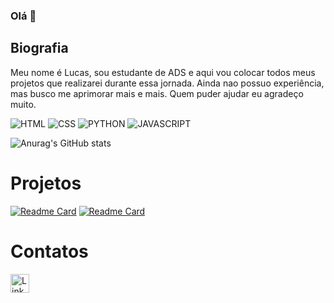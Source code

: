 ### Olá 👋

## Biografia

Meu nome é Lucas, sou estudante de ADS e aqui vou colocar todos meus projetos que realizarei durante essa jornada.
Ainda nao possuo experiência, mas busco me aprimorar mais e mais.
Quem puder ajudar eu agradeço muito.

![HTML](https://img.shields.io/badge/HTML5-E34F26?style=for-the-badge&logo=html5&logoColor=white)
![CSS](https://img.shields.io/badge/CSS3-1572B6?style=for-the-badge&logo=css3&logoColor=white)
![PYTHON](https://img.shields.io/badge/Python-FFD43B?style=for-the-badge&logo=python&logoColor=blue)
![JAVASCRIPT](https://img.shields.io/badge/JavaScript-323330?style=for-the-badge&logo=javascript&logoColor=F7DF1E)

![Anurag's GitHub stats](https://github-readme-stats.vercel.app/api?username=renninho&show_icons=true&theme=dark)

# Projetos

[![Readme Card](https://github-readme-stats.vercel.app/api/pin/?username=renninho&repo=renninho.github.io)](https://github.com/renninho/renninho.github.io)
[![Readme Card](https://github-readme-stats.vercel.app/api/pin/?username=renninho&repo=primeirogame.github.io)](https://github.com/renninho/primeirogame.github.io)

# Contatos

[<img src='https://img.shields.io/badge/LinkedIn-0077B5?style=for-the-badge&logo=linkedin&logoColor=white' alt='Linkedin' height='30'>](https://www.linkedin.com/in/lucasrenner/)
